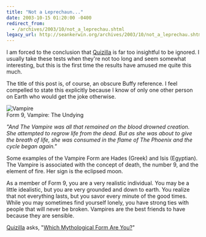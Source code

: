 ```yaml
---
title: "Not a Leprechaun..."
date: 2003-10-15 01:20:00 -0400
redirect_from:
  - /archives/2003/10/not_a_leprechau.shtml
legacy_url: http://seankerwin.org/archives/2003/10/not_a_leprechau.shtml
---
```

I am forced to the conclusion that [Quizilla](http://quizilla.com) is far too insightful to be ignored. I usually take these tests when they're not too long and seem somewhat interesting, but this is the first time the results have amused me quite this much.

The title of this post is, of course, an obscure Buffy reference. I feel compelled to state this explicitly because I know of only one other person on Earth who would get the joke otherwise.

![Vampire](http://images.quizilla.com/D/donarepa/1065683791_ampirequiz.JPG)  
Form 9, Vampire: The Undying

_"And The Vampire was all that remained on the blood drowned creation. She attempted to regrow life from the dead. But as she was about to give the breath of life, she was consumed in the flame of The Phoenix and the cycle began again."_

Some examples of the Vampire Form are Hades (Greek) and Isis (Egyptian). The Vampire is associated with the concept of death, the number 9, and the element of fire. Her sign is the eclipsed moon.

As a member of Form 9, you are a very realistic individual. You may be a little idealistic, but you are very grounded and down to earth. You realize that not everything lasts, but you savor every minute of the good times. While you may sometimes find yourself lonely, you have strong ties with people that will never be broken. Vampires are the best friends to have because they are sensible.

[Quizilla](http://quizilla.com) asks, "[Which Mythological Form Are You?](http://quizilla.com/users/donarepa/quizzes/Which%20Mythological%20Form%20Are%20You%3F/)"
